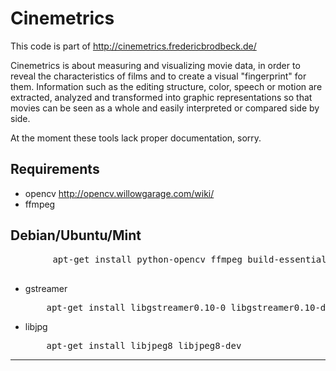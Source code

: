 Cinemetrics
===========

This code is part of http://cinemetrics.fredericbrodbeck.de/

Cinemetrics is about measuring and visualizing movie data, in order to reveal the characteristics of films and to create a visual "fingerprint" for them. Information such as the editing structure, color, speech or motion are extracted, analyzed and transformed into graphic representations so that movies can be seen as a whole and easily interpreted or compared side by side.

At the moment these tools lack proper documentation, sorry.



Requirements
------------

 * opencv http://opencv.willowgarage.com/wiki/
 * ffmpeg
 
 Debian/Ubuntu/Mint
 ------------------
 <pre>
        apt-get install python-opencv ffmpeg build-essential checkinstall git cmake libfaac-dev libjack-jackd2-dev libmp3lame-dev libopencore-amrnb-dev libopencore-amrwb-dev libsdl1.2-dev libtheora-dev libva-dev libvdpau-dev libvorbis-dev libx11-dev libxfixes-dev libxvidcore-dev texi2html yasm zlib1g-dev
 </pre>

  * gstreamer
 
    <pre>
        apt-get install libgstreamer0.10-0 libgstreamer0.10-dev gstreamer0.10-tools gstreamer0.10-plugins-base libgstreamer-plugins-base0.10-dev gstreamer0.10-plugins-good gstreamer0.10-plugins-ugly gstreamer0.10-plugins-bad gstreamer0.10-ffmpeg
    </pre>
  * libjpg
 
    <pre>
        apt-get install libjpeg8 libjpeg8-dev
    </pre>    

----------
